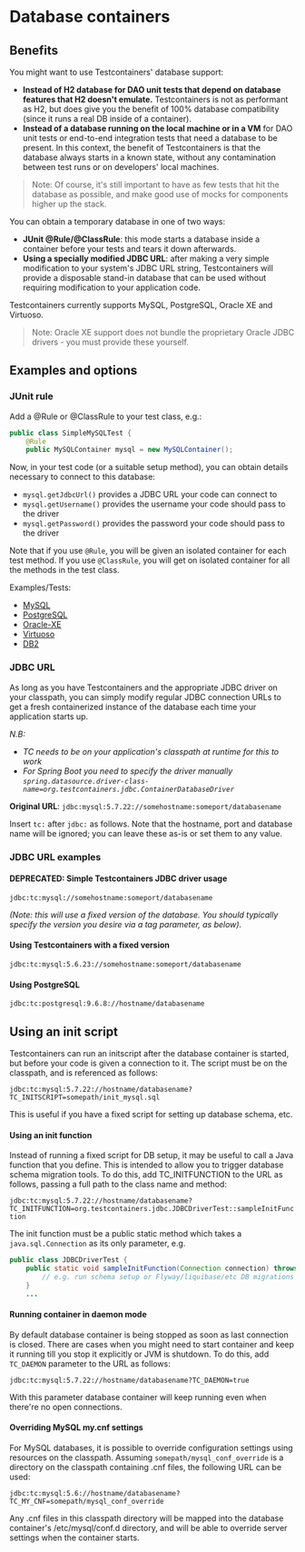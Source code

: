 # Database containers

## Benefits

You might want to use Testcontainers' database support:

 * **Instead of H2 database for DAO unit tests that depend on database features that H2 doesn't emulate.** Testcontainers is not as performant as H2, but does give you the benefit of 100% database compatibility (since it runs a real DB inside of a container).
 * **Instead of a database running on the local machine or in a VM** for DAO unit tests or end-to-end integration tests that need a database to be present. In this context, the benefit of Testcontainers is that the database always starts in a known state, without any contamination between test runs or on developers' local machines.

> Note: Of course, it's still important to have as few tests that hit the database as possible, and make good use of mocks for components higher up the stack.

You can obtain a temporary database in one of two ways:

 * **JUnit @Rule/@ClassRule**: this mode starts a database inside a container before your tests and tears it down afterwards.
 * **Using a specially modified JDBC URL**: after making a very simple modification to your system's JDBC URL string, Testcontainers will provide a disposable stand-in database that can be used without requiring modification to your application code.

Testcontainers currently supports MySQL, PostgreSQL, Oracle XE and Virtuoso.

> Note: Oracle XE support does not bundle the proprietary Oracle JDBC drivers - you must provide these yourself.

## Examples and options

### JUnit rule

Add a @Rule or @ClassRule to your test class, e.g.:

```java
public class SimpleMySQLTest {
    @Rule
    public MySQLContainer mysql = new MySQLContainer();
```

Now, in your test code (or a suitable setup method), you can obtain details necessary to connect to this database:

 * `mysql.getJdbcUrl()` provides a JDBC URL your code can connect to
 * `mysql.getUsername()` provides the username your code should pass to the driver
 * `mysql.getPassword()` provides the password your code should pass to the driver

Note that if you use `@Rule`, you will be given an isolated container for each test method. If you use `@ClassRule`, you will get on isolated container for all the methods in the test class.

Examples/Tests:

 * [MySQL](https://github.com/testcontainers/testcontainers-java/blob/master/modules/jdbc-test/src/test/java/org/testcontainers/junit/SimpleMySQLTest.java)
 * [PostgreSQL](https://github.com/testcontainers/testcontainers-java/blob/master/modules/jdbc-test/src/test/java/org/testcontainers/junit/SimplePostgreSQLTest.java)
 * [Oracle-XE](https://github.com/testcontainers/testcontainers-java-module-oracle-xe/blob/master/src/test/java/org/testcontainers/junit/SimpleOracleTest.java)
 * [Virtuoso](https://github.com/testcontainers/testcontainers-java/blob/master/modules/virtuoso/src/test/java/org/testcontainers/junit/SimpleVirtuosoTest.java)
 * [DB2](https://github.com/testcontainers/testcontainers-java/blob/master/modules/db2/src/test/java/org/testcontainers/junit/SimpleDb2Test.java)

### JDBC URL

As long as you have Testcontainers and the appropriate JDBC driver on your classpath, you can simply modify regular JDBC connection URLs to get a fresh containerized instance of the database each time your application starts up.

_N.B:_
* _TC needs to be on your application's classpath at runtime for this to work_
* _For Spring Boot you need to specify the driver manually `spring.datasource.driver-class-name=org.testcontainers.jdbc.ContainerDatabaseDriver`_

**Original URL**: `jdbc:mysql:5.7.22://somehostname:someport/databasename`

Insert `tc:` after `jdbc:` as follows. Note that the hostname, port and database name will be ignored; you can leave these as-is or set them to any value.

### JDBC URL examples

#### DEPRECATED: Simple Testcontainers JDBC driver usage

`jdbc:tc:mysql://somehostname:someport/databasename`

*(Note: this will use a fixed version of the database. You should typically specify the version you desire via a tag parameter, as below).*

#### Using Testcontainers with a fixed version

`jdbc:tc:mysql:5.6.23://somehostname:someport/databasename`

#### Using PostgreSQL

`jdbc:tc:postgresql:9.6.8://hostname/databasename`


## Using an init script

Testcontainers can run an initscript after the database container is started, but before your code is given a connection to it. The script must be on the classpath, and is referenced as follows:

`jdbc:tc:mysql:5.7.22://hostname/databasename?TC_INITSCRIPT=somepath/init_mysql.sql`

This is useful if you have a fixed script for setting up database schema, etc.

#### Using an init function

Instead of running a fixed script for DB setup, it may be useful to call a Java function that you define. This is intended to allow you to trigger database schema migration tools. To do this, add TC_INITFUNCTION to the URL as follows, passing a full path to the class name and method:

 `jdbc:tc:mysql:5.7.22://hostname/databasename?TC_INITFUNCTION=org.testcontainers.jdbc.JDBCDriverTest::sampleInitFunction`

The init function must be a public static method which takes a `java.sql.Connection` as its only parameter, e.g.
```java
public class JDBCDriverTest {
    public static void sampleInitFunction(Connection connection) throws SQLException {
        // e.g. run schema setup or Flyway/liquibase/etc DB migrations here...
    }
    ...
```

#### Running container in daemon mode

By default database container is being stopped as soon as last connection is closed. There are cases when you might need to start container and keep it running till you stop it explicitly or JVM is shutdown. To do this, add `TC_DAEMON` parameter to the URL as follows:

 `jdbc:tc:mysql:5.7.22://hostname/databasename?TC_DAEMON=true`

With this parameter database container will keep running even when there're no open connections.

#### Overriding MySQL my.cnf settings

For MySQL databases, it is possible to override configuration settings using resources on the classpath. Assuming `somepath/mysql_conf_override`
is a directory on the classpath containing .cnf files, the following URL can be used:

  `jdbc:tc:mysql:5.6://hostname/databasename?TC_MY_CNF=somepath/mysql_conf_override`

Any .cnf files in this classpath directory will be mapped into the database container's /etc/mysql/conf.d directory,
and will be able to override server settings when the container starts.
